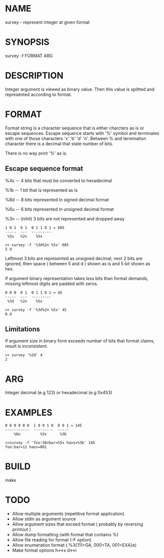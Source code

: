 NAME
====

  survey - represent integer at given format

SYNOPSIS
========

  survey -f FORMAT ARG

DESCRIPTION
===========

  Integer argument is viewed as binary value. Then this value is splitted and
  represented according to format.

FORMAT
======

  Format string is a character sequence that is either charcters as is or escape
  sequences. Escape sequence starts with '%' symbol and terminates with one of
  those characters 'x' 'b' 'd' 'n'. Between % and termination character there is
  a decimal that state number of bits.

  There is no way print '%' as is.

Escape sequence format
----------------------

  %4x -- 4 bits that must be converted to hexadecimal

  %1b -- 1 bit that is represented as is

  %8d -- 8 bits represented in signed decimal format

  %6u -- 6 bits represented in unsigned decimal format

  %3n -- (nihil) 3 bits are not represented and dropped away


    1 0 1  0 1  0 1 1 0 1 = 685
    -----  ---  ---------
     %3u   %2n    %5x

    >> survey -f '%3d%2n %5x' 685
    5 d

  Leftmost 3 bits are represented as unsigned decimal, next 2 bits are ignored,
  then space ( between 5 and d ) shown as is and 5 bit shown as hex.

  If argument binary representation takes less bits than format demands, missing
  leftmost digits are padded with zeros.

    0 0 0  0 1  0 1 1 0 1 = 45
    -----  ---  ---------
     %3d   %2n    %5x

    >> survey -f '%3d%2n %5x' 45
    0 d

Limitations
-----------

  If argument size in binary form exceeds number of bits that format claims,
  result is inconsistent.

    >> survey '%2d' 4
    2

ARG
===

  Integer decimal (e.g 123) or hexadecimal (e.g 0x453)

EXAMPLES
========

    0 0 0 0 0 0  1 0 0 1 0  0 0 1 = 145
    -----------  ---------  -----
        %6n         %5x      %3b

    >>survey -f 'foo:%6nbar=%5x haos=%3b' 145
    foo:bar=12 haos=001

BUILD
=====

  make


TODO
====

  * Allow multiple arguments (repetitive format application)
  * Allow stdin as argument source
  * Allow argument sizes that exceed format ( probably by reversing printout )
  * Allow dump formatting (with format that contains %\)
  * Allow file reading for format (-F option)
  * Allow enumeration format ( %3{111=GA, 000=TA, 001=EXA}e)
  * Make format options h<->x d<->i
